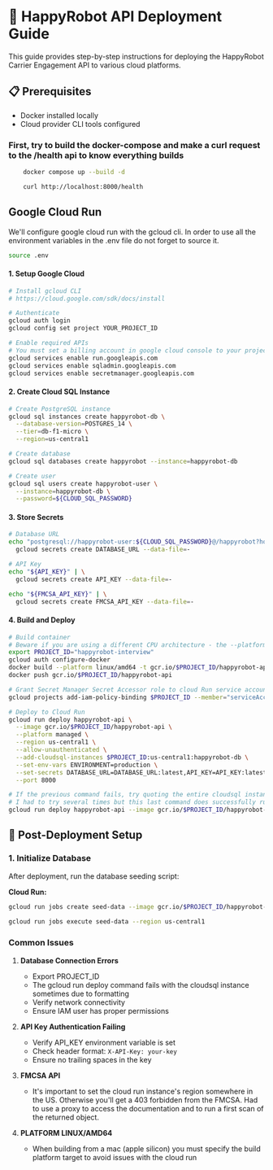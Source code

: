 # 🚀 HappyRobot API Deployment Guide

This guide provides step-by-step instructions for deploying the HappyRobot Carrier Engagement API to various cloud platforms.

## 📋 Prerequisites

- Docker installed locally
- Cloud provider CLI tools configured

### First, try to build the docker-compose and make a curl request to the /health api to know everything builds

```bash
    docker compose up --build -d

    curl http://localhost:8000/health
```

## Google Cloud Run

We'll configure google cloud run with the gcloud cli. In order to use all the environment variables in the .env file do not forget to source it.

```bash
source .env
```

#### 1. Setup Google Cloud
```bash
# Install gcloud CLI
# https://cloud.google.com/sdk/docs/install

# Authenticate
gcloud auth login
gcloud config set project YOUR_PROJECT_ID

# Enable required APIs
# You must set a billing account in google cloud console to your project in order to activate these apis
gcloud services enable run.googleapis.com
gcloud services enable sqladmin.googleapis.com
gcloud services enable secretmanager.googleapis.com
```

#### 2. Create Cloud SQL Instance 
```bash
# Create PostgreSQL instance
gcloud sql instances create happyrobot-db \
  --database-version=POSTGRES_14 \
  --tier=db-f1-micro \
  --region=us-central1

# Create database
gcloud sql databases create happyrobot --instance=happyrobot-db

# Create user
gcloud sql users create happyrobot-user \
  --instance=happyrobot-db \
  --password=${CLOUD_SQL_PASSWORD}
```

#### 3. Store Secrets
```bash
# Database URL
echo "postgresql://happyrobot-user:${CLOUD_SQL_PASSWORD}@/happyrobot?host=/cloudsql/${PROJECT_ID}:us-central1:happyrobot-db" | \
  gcloud secrets create DATABASE_URL --data-file=-

# API Key
echo "${API_KEY}" | \
  gcloud secrets create API_KEY --data-file=-

echo "${FMCSA_API_KEY}" | \
  gcloud secrets create FMCSA_API_KEY --data-file=-

```

#### 4. Build and Deploy
```bash
# Build container
# Beware if you are using a different CPU architecture - the --platform flag is key
export PROJECT_ID="happyrobot-interview"
gcloud auth configure-docker
docker build --platform linux/amd64 -t gcr.io/$PROJECT_ID/happyrobot-api .
docker push gcr.io/$PROJECT_ID/happyrobot-api

# Grant Secret Manager Secret Accessor role to cloud Run service account
gcloud projects add-iam-policy-binding $PROJECT_ID --member="serviceAccount:$PROJECT_NUMBER-compute@developer.gserviceaccount.com" --role="roles/secretmanager.secretAccessor"

# Deploy to Cloud Run
gcloud run deploy happyrobot-api \
  --image gcr.io/$PROJECT_ID/happyrobot-api \
  --platform managed \
  --region us-central1 \
  --allow-unauthenticated \
  --add-cloudsql-instances $PROJECT_ID:us-central1:happyrobot-db \
  --set-env-vars ENVIRONMENT=production \
  --set-secrets DATABASE_URL=DATABASE_URL:latest,API_KEY=API_KEY:latest,FMCSA_API_KEY=FMCSA_API_KEY:latest \
  --port 8000

# If the previous command fails, try quoting the entire cloudsql instance string
# I had to try several times but this last command does successfully run the cloud instance
gcloud run deploy happyrobot-api --image gcr.io/$PROJECT_ID/happyrobot-api --platform managed --region us-central1 --allow-unauthenticated --add-cloudsql-instances "${PROJECT_ID}:us-central1:happyrobot-db" --set-env-vars ENVIRONMENT=production --set-secrets DATABASE_URL=DATABASE_URL:latest,API_KEY=API_KEY:latest,FMCSA_API_KEY=FMCSA_API_KEY:latest --port 8000
```


## 🔧 Post-Deployment Setup

### 1. Initialize Database
After deployment, run the database seeding script:

**Cloud Run:**
```bash
gcloud run jobs create seed-data --image gcr.io/$PROJECT_ID/happyrobot-api --command python --args app/core/seed_data.py --region us-central1 --set-cloudsql-instances $PROJECT_ID:us-central1:happyrobot-db   --set-env-vars ENVIRONMENT=production --set-secrets DATABASE_URL=DATABASE_URL:latest
  
gcloud run jobs execute seed-data --region us-central1
```


### Common Issues

1. **Database Connection Errors**
   - Export PROJECT_ID
   - The gcloud run deploy command fails with the cloudsql instance sometimes due to formatting
   - Verify network connectivity
   - Ensure IAM user has proper permissions

2. **API Key Authentication Failing**
   - Verify API_KEY environment variable is set
   - Check header format: `X-API-Key: your-key`
   - Ensure no trailing spaces in the key

3. **FMCSA API**
   - It's important to set the cloud run instance's region somewhere in the US. Otherwise you'll get a 403 forbidden from the FMCSA. Had to use a proxy to access the documentation and to run a first scan of the returned object.

4. **PLATFORM LINUX/AMD64**
    - When building from a mac (apple silicon) you must specify the build platform target to avoid issues with the cloud run
